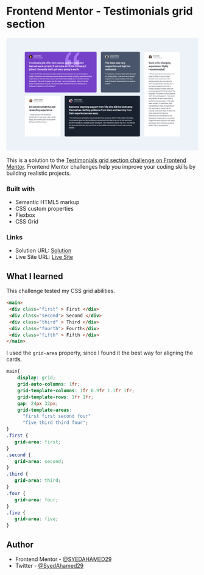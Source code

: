 # Frontend Mentor - Testimonials grid section

![Testimonial Grid section](/screenshot.png)

This is a solution to the [Testimonials grid section challenge on Frontend Mentor](https://www.frontendmentor.io/challenges/testimonials-grid-section-Nnw6J7Un7). Frontend Mentor challenges help you improve your coding skills by building realistic projects.

### Built with

-  Semantic HTML5 markup
-  CSS custom properties
-  Flexbox
-  CSS Grid

### Links

-  Solution URL: [Solution](https://github.com/SYEDAHAMED29/testimonial-grid)
-  Live Site URL: [Live Site](https://testimonial-grid-syed.netlify.app/)

## What I learned

This challenge tested my CSS grid abilities.

```HTML
<main>
 <div class="first" > First </div>
 <div class="second"> Second </div>
 <div class="third" > Third </div>
 <div class="fourth"> Fourth</div>
 <div class="fifth" > Fifth </div>
</main>
```

I used the `grid-area` property, since I found it the best way for aligning the cards.

```CSS
main{
    display: grid;
    grid-auto-columns: 1fr;
    grid-template-columns: 1fr 0.9fr 1.1fr 1fr;
    grid-template-rows: 1fr 1fr;
    gap: 24px 32px;
    grid-template-areas:
      "first first second four"
      "five third third four";
}
.first {
   grid-area: first;
}
.second {
   grid-area: second;
}
.third {
   grid-area: third;
}
.four {
   grid-area: four;
}
.five {
   grid-area: five;
}
```

## Author

-  Frontend Mentor - [@SYEDAHAMED29](https://www.frontendmentor.io/profile/SYEDAHAMED29)
-  Twitter - [@SyedAhamed29](https://www.twitter.com/SyedAhamed29)

[def]: ./screenshot.png
